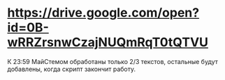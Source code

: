 # https://drive.google.com/open?id=0B-wRRZrsnwCzajNUQmRqT0tQTVU
К 23:59 МайСтемом обработаны только 2/3 текстов, остальные будут добавлены, когда скрипт закончит работу.
